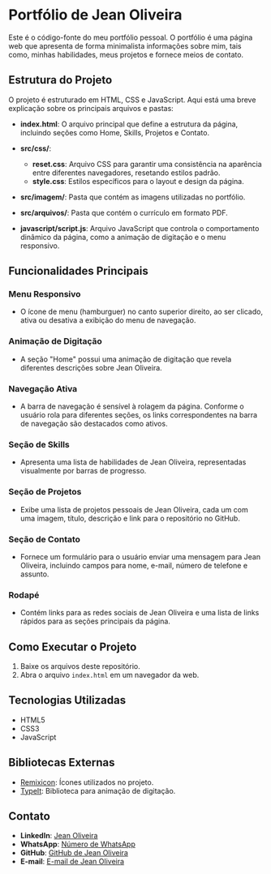 # Portfólio de Jean Oliveira

Este é o código-fonte do meu portfólio pessoal. O portfólio é uma página web que apresenta de forma minimalista informações sobre mim, tais como, minhas habilidades, meus projetos e fornece meios de contato.

## Estrutura do Projeto

O projeto é estruturado em HTML, CSS e JavaScript. Aqui está uma breve explicação sobre os principais arquivos e pastas:

- **index.html**: O arquivo principal que define a estrutura da página, incluindo seções como Home, Skills, Projetos e Contato.

- **src/css/**:
  - **reset.css**: Arquivo CSS para garantir uma consistência na aparência entre diferentes navegadores, resetando estilos padrão.
  - **style.css**: Estilos específicos para o layout e design da página.

- **src/imagem/**: Pasta que contém as imagens utilizadas no portfólio.

- **src/arquivos/**: Pasta que contém o currículo em formato PDF.

- **javascript/script.js**: Arquivo JavaScript que controla o comportamento dinâmico da página, como a animação de digitação e o menu responsivo.

## Funcionalidades Principais

### Menu Responsivo

- O ícone de menu (hamburguer) no canto superior direito, ao ser clicado, ativa ou desativa a exibição do menu de navegação.

### Animação de Digitação

- A seção "Home" possui uma animação de digitação que revela diferentes descrições sobre Jean Oliveira.

### Navegação Ativa

- A barra de navegação é sensível à rolagem da página. Conforme o usuário rola para diferentes seções, os links correspondentes na barra de navegação são destacados como ativos.

### Seção de Skills

- Apresenta uma lista de habilidades de Jean Oliveira, representadas visualmente por barras de progresso.

### Seção de Projetos

- Exibe uma lista de projetos pessoais de Jean Oliveira, cada um com uma imagem, título, descrição e link para o repositório no GitHub.

### Seção de Contato

- Fornece um formulário para o usuário enviar uma mensagem para Jean Oliveira, incluindo campos para nome, e-mail, número de telefone e assunto.

### Rodapé

- Contém links para as redes sociais de Jean Oliveira e uma lista de links rápidos para as seções principais da página.

## Como Executar o Projeto

1. Baixe os arquivos deste repositório.
2. Abra o arquivo `index.html` em um navegador da web.

## Tecnologias Utilizadas

- HTML5
- CSS3
- JavaScript

## Bibliotecas Externas

- [Remixicon](https://remixicon.com/): Ícones utilizados no projeto.
- [TypeIt](https://github.com/alexmacarthur/typeit): Biblioteca para animação de digitação.

## Contato

- **LinkedIn**: [Jean Oliveira](https://www.linkedin.com/in/jean-oliveira-145836293/)
- **WhatsApp**: [Número de WhatsApp](#)
- **GitHub**: [GitHub de Jean Oliveira](https://github.com/Jeanpk12)
- **E-mail**: [E-mail de Jean Oliveira](#)
